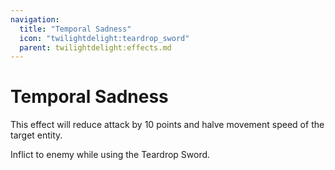 ```yaml
---
navigation:
  title: "Temporal Sadness"
  icon: "twilightdelight:teardrop_sword"
  parent: twilightdelight:effects.md
---
```


# Temporal Sadness

This effect will reduce attack by 10 points and halve movement speed of the target entity.

<ItemImage id="twilightdelight:teardrop_sword" />

Inflict to enemy while using the Teardrop Sword.


